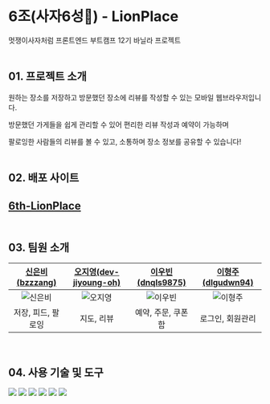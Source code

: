 # 6조(사자6성🦁) - LionPlace

멋쟁이사자처럼 프론트엔드 부트캠프 12기 바닐라 프로젝트<br><br>

## 01. 프로젝트 소개
원하는 장소를 저장하고 방문했던 장소에 리뷰를 작성할 수 있는 모바일 웹브라우저입니다.<br>

방문했던 가게들을 쉽게 관리할 수 있어 편리한 리뷰 작성과 예약이 가능하며<br>

팔로잉한 사람들의 리뷰를 볼 수 있고, 소통하며 장소 정보를 공유할 수 있습니다!<br><br>

## 02. 배포 사이트
## [6th-LionPlace](https://6th-lion-place.vercel.app/) <br><br>

## 03. 팀원 소개

| [신은비(bzzzang)](https://github.com/Bzzzang) | [오지영(dev-jiyoung-oh)](https://github.com/dev-jiyoung-oh) | [이우빈(dnqls9875)](https://github.com/dnqls9875) | [이형주(dlgudwn94)](https://github.com/dlgudwn94) |
|:--------------:|:-----------------:|:----------------:|:------------------:|
| ![신은비](https://avatars.githubusercontent.com/u/182234935?s=400&u=ddff27ed4941b8067c5ad913d8effa7e4233e47d&v=4) | ![오지영](https://avatars.githubusercontent.com/u/63843905?v=4) | ![이우빈](https://avatars.githubusercontent.com/u/125638564?v=4) | ![이형주](https://avatars.githubusercontent.com/u/26472155?v=4) |
| 저장, 피드, 팔로잉 | 지도, 리뷰 | 예약, 주문, 쿠폰함 | 로그인, 회원관리 |

<br>

## 04. 사용 기술 및 도구

<img src="https://img.shields.io/badge/HTML5-E34F26?style=for-the-badge&logo=HTML5&logoColor=white">
<img src="https://img.shields.io/badge/-purecss-3578e5?style=for-the-badge">
<img src="https://img.shields.io/badge/JavaScript-F7DF1E?style=for-the-badge&logo=JavaScript&logoColor=white">
<img src="https://img.shields.io/badge/-lit-334eff?style=for-the-badge">
<img src="https://img.shields.io/badge/vite-%23646CFF.svg?style=for-the-badge&logo=vite&logoColor=white">
<img src="https://img.shields.io/badge/vercel-%23000000.svg?style=for-the-badge&logo=vercel&logoColor=white">

